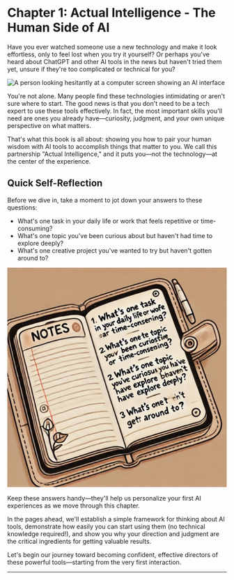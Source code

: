 # Chapter 1: Actual Intelligence - The Human Side of AI


Have you ever watched someone use a new technology and make it look effortless, only to feel lost when you try it yourself? Or perhaps you've heard about ChatGPT and other AI tools in the news but haven't tried them yet, unsure if they're too complicated or technical for you?

![A person looking hesitantly at a computer screen showing an AI interface](./images/human-ai-partnership.svg)

You're not alone. Many people find these technologies intimidating or aren't sure where to start. The good news is that you don't need to be a tech expert to use these tools effectively. In fact, the most important skills you'll need are ones you already have—curiosity, judgment, and your own unique perspective on what matters.

That's what this book is all about: showing you how to pair your human wisdom with AI tools to accomplish things that matter to you. We call this partnership "Actual Intelligence," and it puts you—not the technology—at the center of the experience.

## Quick Self-Reflection

Before we dive in, take a moment to jot down your answers to these questions:

* What's one task in your daily life or work that feels repetitive or time-consuming?
* What's one topic you've been curious about but haven't had time to explore deeply?
* What's one creative project you've wanted to try but haven't gotten around to?

![A notebook with space for answering reflection questions](images/reflection-notebook.jpg)

Keep these answers handy—they'll help us personalize your first AI experiences as we move through this chapter.

In the pages ahead, we'll establish a simple framework for thinking about AI tools, demonstrate how easily you can start using them (no technical knowledge required!), and show you why your direction and judgment are the critical ingredients for getting valuable results.

Let's begin our journey toward becoming confident, effective directors of these powerful tools—starting from the very first interaction.


---

<div style="page-break-after: always;"></div>